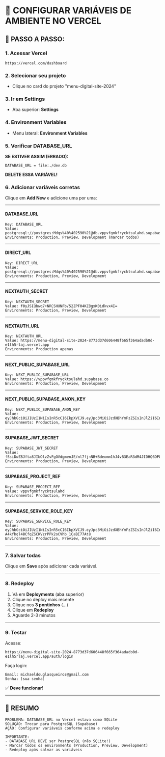 # 🔧 CONFIGURAR VARIÁVEIS DE AMBIENTE NO VERCEL

## 📍 PASSO A PASSO:

### 1. Acessar Vercel
```
https://vercel.com/dashboard
```

### 2. Selecionar seu projeto
- Clique no card do projeto "menu-digital-site-2024"

### 3. Ir em Settings
- Aba superior: **Settings**

### 4. Environment Variables
- Menu lateral: **Environment Variables**

### 5. Verificar DATABASE_URL
**SE ESTIVER ASSIM (ERRADO):**
```
DATABASE_URL = file:./dev.db
```

**DELETE ESSA VARIÁVEL!**

### 6. Adicionar variáveis corretas

Clique em **Add New** e adicione uma por uma:

---

#### DATABASE_URL
```
Key: DATABASE_URL
Value: postgresql://postgres:Mdqs%40%402590%21@db.vppvfgmkfrycktsulahd.supabase.co:5432/postgres
Environments: Production, Preview, Development (marcar todos)
```

---

#### DIRECT_URL
```
Key: DIRECT_URL
Value: postgresql://postgres:Mdqs%40%402590%21@db.vppvfgmkfrycktsulahd.supabase.co:5432/postgres
Environments: Production, Preview, Development
```

---

#### NEXTAUTH_SECRET
```
Key: NEXTAUTH_SECRET
Value: f0yJSIQbwq7+NRCSHUNFb/52ZPF04KZBgxK0idkvx4I=
Environments: Production, Preview, Development
```

---

#### NEXTAUTH_URL
```
Key: NEXTAUTH_URL
Value: https://menu-digital-site-2024-8773d37d606448f665f364adadb0d-e1lh5rlaj.vercel.app
Environments: Production apenas
```

---

#### NEXT_PUBLIC_SUPABASE_URL
```
Key: NEXT_PUBLIC_SUPABASE_URL
Value: https://vppvfgmkfrycktsulahd.supabase.co
Environments: Production, Preview, Development
```

---

#### NEXT_PUBLIC_SUPABASE_ANON_KEY
```
Key: NEXT_PUBLIC_SUPABASE_ANON_KEY
Value: eyJhbGciOiJIUzI1NiIsInR5cCI6IkpXVCJ9.eyJpc3MiOiJzdXBhYmFzZSIsInJlZiI6InZwcHZmZ21rZnJ5Y2t0c3VsYWhkIiwicm9sZSI6ImFub24iLCJpYXQiOjE3NTg5MjM3NzUsImV4cCI6MjA3NDQ5OTc3NX0.g5rAdICbw__d4YSjNfCGpcJDWxsmqWDsDt7JfvsUUJA
Environments: Production, Preview, Development
```

---

#### SUPABASE_JWT_SECRET
```
Key: SUPABASE_JWT_SECRET
Value: fSsiDwZ8Jfta8JIbOlzZvFgOVdgmenJE/nl7fjnNB+Bdeomm1hJ4vB3EaR3dM4JIDHQ6DP8Ygsz3OsxdEGNllg==
Environments: Production, Preview, Development
```

---

#### SUPABASE_PROJECT_REF
```
Key: SUPABASE_PROJECT_REF
Value: vppvfgmkfrycktsulahd
Environments: Production, Preview, Development
```

---

#### SUPABASE_SERVICE_ROLE_KEY
```
Key: SUPABASE_SERVICE_ROLE_KEY
Value: eyJhbGciOiJIUzI1NiIsInR5cCI6IkpXVCJ9.eyJpc3MiOiJzdXBhYmFzZSIsInJlZiI6InZwcHZmZ21rZnJ5Y2t0c3VsYWhkIiwicm9sZSI6InNlcnZpY2Vfcm9sZSIsImlhdCI6MTc1ODkyMzc3NSwiZXhwIjoyMDc0NDk5Nzc1fQ.Ow2-A4kfhql48CfqZSCKVzrPPk2oCVhb_1CaBI77At8
Environments: Production, Preview, Development
```

---

### 7. Salvar todas

Clique em **Save** após adicionar cada variável.

---

### 8. Redeploy

1. Vá em **Deployments** (aba superior)
2. Clique no deploy mais recente
3. Clique nos **3 pontinhos** (...)
4. Clique em **Redeploy**
5. Aguarde 2-3 minutos

---

### 9. Testar

Acesse:
```
https://menu-digital-site-2024-8773d37d606448f665f364adadb0d-e1lh5rlaj.vercel.app/auth/login
```

Faça login:
```
Email: michaeldouglasqueiroz@gmail.com
Senha: [sua senha]
```

✅ **Deve funcionar!**

---

## 🎯 RESUMO

```
PROBLEMA: DATABASE_URL no Vercel estava como SQLite
SOLUÇÃO: Trocar para PostgreSQL (Supabase)
AÇÃO: Configurar variáveis conforme acima e redeploy

IMPORTANTE:
- DATABASE_URL DEVE ser PostgreSQL (não SQLite!)
- Marcar todos os environments (Production, Preview, Development)
- Redeploy após salvar as variáveis
```
